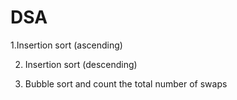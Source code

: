 # DSA
1.Insertion sort (ascending)

2. Insertion sort (descending)

3. Bubble sort and count the total number of swaps
